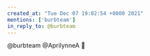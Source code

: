 ```yaml
---
created_at: "Tue Dec 07 19:02:54 +0000 2021"
mentions: ['burbteam']
in_reply_to: @burbteam
---
```


@burbteam @AprilynneA 👋